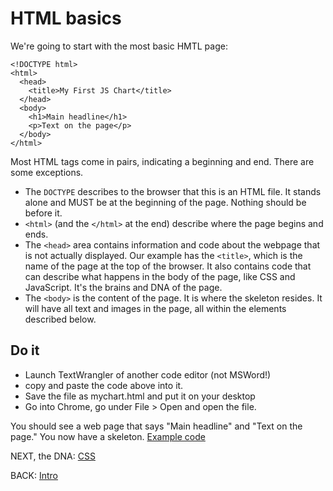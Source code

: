 # HTML basics

We're going to start with the most basic HMTL page:


```
<!DOCTYPE html>
<html>
  <head>
    <title>My First JS Chart</title>
  </head>
  <body>
    <h1>Main headline</h1>
    <p>Text on the page</p>
  </body>
</html>
```

Most HTML tags come in pairs, indicating a beginning and end. There are some exceptions. 

* The `DOCTYPE` describes to the browser that this is an HTML file. It stands alone and MUST be at the beginning of the page. Nothing should be before it.
* `<html>` (and the `</html>` at the end) describe where the page begins and ends.
* The `<head>` area contains information and code about the webpage that is not actually displayed. Our example has the `<title>`, which is the name of the page at the top of the browser. It also contains code that can describe what happens in the body of the page, like CSS and JavaScript. It's the brains and DNA of the page.
* The `<body>` is the content of the page. It is where the skeleton resides. It will have all text and images in the page, all within the elements described below.

## Do it

* Launch TextWrangler of another code editor (not MSWord!)
* copy and paste the code above into it.
* Save the file as mychart.html and put it on your desktop
* Go into Chrome, go under File > Open and open the file.

You should see a web page that says "Main headline" and "Text on the page." You now have a skeleton. [Example code](01_mychart.html)

NEXT, the DNA: [CSS](02_css.md)

BACK: [Intro](README.md)